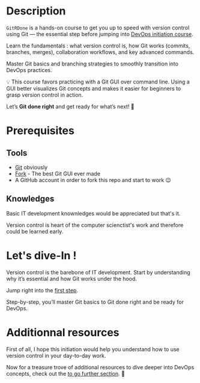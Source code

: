 # Description

`GitRDone` is a hands-on course to get you up to speed with version control using Git — the essential step before jumping into [DevOps initiation course](https://github.com/jraillard/parkndeploy).

Learn the fundamentals : what version control is, how Git works (commits, branches, merges), collaboration workflows, and key advanced commands.

Master Git basics and branching strategies to smoothly transition into DevOps practices.

:bulb: This course favors practicing with a Git GUI over command line. Using a GUI better visualizes Git concepts and makes it easier for beginners to grasp version control in action.

Let’s **Git done right** and get ready for what’s next! 🚀

# Prerequisites

## Tools

- [Git](https://git-scm.com/downloads) obviously
- [Fork](https://git-fork.com/) - The best Git GUI ever made
- A GitHub account in order to fork this repo and start to work 😉

## Knowledges

Basic IT development knownledges would be appreciated but that's it.

Version control is heart of the computer scienctist's work and therefore could be learned early.

# Let's dive-In !

Version control is the barebone of IT development. Start by understanding why it’s essential and how Git works under the hood.

Jump right into the [first step](./doc/step0_what_is_version_control.md).

Step-by-step, you’ll master Git basics to Git done right and be ready for DevOps.

# Additionnal resources

First of all, I hope this initiation would help you understand how to use version control in your day-to-day work.

Now for a treasure trove of additional resources to dive deeper into DevOps concepts, check out the [to go further section](./doc/to_go_further.md). 👀